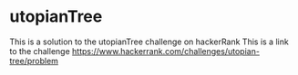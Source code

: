 # utopianTree
This is a solution to the utopianTree challenge on hackerRank
This is a link to the challenge https://www.hackerrank.com/challenges/utopian-tree/problem